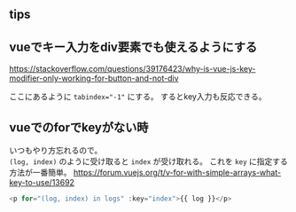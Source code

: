 tips
---

## vueでキー入力をdiv要素でも使えるようにする

https://stackoverflow.com/questions/39176423/why-is-vue-js-key-modifier-only-working-for-button-and-not-div

ここにあるように `tabindex="-1"` にする。
するとkey入力も反応できる。

## vueでのforでkeyがない時

いつもやり方忘れるので。  
`(log, index)` のように受け取ると `index` が受け取れる。
これを `key` に指定する方法が一番簡単。
https://forum.vuejs.org/t/v-for-with-simple-arrays-what-key-to-use/13692

```js
<p for="(log, index) in logs" :key="index">{{ log }}</p>
```
